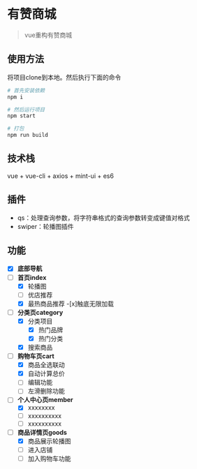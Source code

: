 # 有赞商城

>vue重构有赞商城

## 使用方法
将项目clone到本地。然后执行下面的命令

``` bash
# 首先安装依赖
npm i

# 然后运行项目
npm start

# 打包
npm run build
```

## 技术栈
vue + vue-cli + axios + mint-ui + es6

## 插件
- qs：处理查询参数，将字符串格式的查询参数转变成键值对格式
- swiper：轮播图插件

## 功能
- [x] **底部导航**
- [ ] **首页index**
    - [x] 轮播图
    - [ ] 优店推荐
    - [x] 最热商品推荐
        -[x]触底无限加载
- [ ] **分类页category**
    - [x] 分类项目
	    - [x] 热门品牌
	    - [x] 热门分类
    - [x] 搜索商品
- [ ] **购物车页cart**
    - [x] 商品全选联动
    - [x] 自动计算总价
    - [ ] 编辑功能
    - [ ] 左滑删除功能
- [ ] **个人中心页member**
    - [x] xxxxxxxx
    - [ ] xxxxxxxxxx
    - [ ] xxxxxxxxxx
- [ ] **商品详情页goods**
    - [x] 商品展示轮播图
    - [ ] 进入店铺
    - [ ] 加入购物车功能